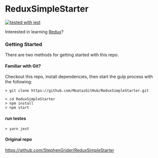 # ReduxSimpleStarter
[![tested with jest](https://img.shields.io/badge/tested_with-jest-99424f.svg)](https://github.com/facebook/jest)

Interested in learning [Redux](https://www.udemy.com/react-redux/)?

### Getting Started

There are two methods for getting started with this repo.

#### Familiar with Git?
Checkout this repo, install dependencies, then start the gulp process with the following:

```
> git clone https://github.com/MoatazGitHub/ReduxSimpleStarter.git

> cd ReduxSimpleStarter
> npm install
> npm start
```

#### run testes
```
> yarn jest
```




####  Original repo
https://github.com/StephenGrider/ReduxSimpleStarter

